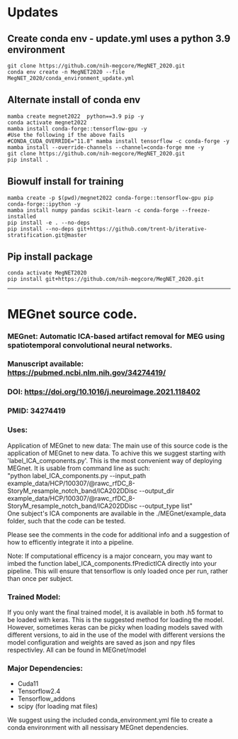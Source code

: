 # Updates
## Create conda env  - update.yml uses a python 3.9 environment
```
git clone https://github.com/nih-megcore/MegNET_2020.git
conda env create -n MegNET2020 --file MegNET_2020/conda_environment_update.yml
```
## Alternate install of conda env
```
mamba create megnet2022  python==3.9 pip -y
conda activate megnet2022
mamba install conda-forge::tensorflow-gpu -y
#Use the following if the above fails
#CONDA_CUDA_OVERRIDE="11.8" mamba install tensorflow -c conda-forge -y
mamba install --override-channels --channel=conda-forge mne -y
git clone https://github.com/nih-megcore/MegNET_2020.git
pip install .
```
## Biowulf install for training
```
mamba create -p $(pwd)/megnet2022 conda-forge::tensorflow-gpu pip conda-forge::ipython -y 
mamba install numpy pandas scikit-learn -c conda-forge --freeze-installed
pip install -e . --no-deps
pip install --no-deps git+https://github.com/trent-b/iterative-stratification.git@master
```


## Pip install package
```
conda activate MegNET2020
pip install git+https://github.com/nih-megcore/MegNET_2020.git
```

______________________________________________________________


# MEGnet source code.
### MEGnet: Automatic ICA-based artifact removal for MEG using spatiotemporal convolutional neural networks. 

### Manuscript available: https://pubmed.ncbi.nlm.nih.gov/34274419/
### DOI: https://doi.org/10.1016/j.neuroimage.2021.118402
### PMID: 34274419

### Uses:
Application of MEGnet to new data:
The main use of this source code is the application of MEGnet to new data. To achive this we suggest starting with 'label_ICA_components.py'. 
This is the most convenient way of deploying MEGnet. It is usable from command line as such: <br>"python label_ICA_components.py --input_path example_data/HCP/100307/@rawc_rfDC_8-StoryM_resample_notch_band/ICA202DDisc --output_dir example_data/HCP/100307/@rawc_rfDC_8-StoryM_resample_notch_band/ICA202DDisc --output_type list"
<br>One subject's ICA components are available in the ./MEGnet/example_data folder, such that the code can be tested.

Please see the comments in the code for additional info and a suggestion of how to efficently integrate it into a pipeline.

Note: If computational efficency is a major concearn, you may want to imbed the function label_ICA_components.fPredictICA directly into your pipeline. This will ensure that tensorflow is only loaded once per run, rather than once per subject.

### Trained Model:
If you only want the final trained model, it is available in both .h5 format to be loaded with keras. This is the suggested method for loading the model. However, sometimes keras can be picky when loading models saved with different versions, to aid in the use of the model with different versions the model configuration and weights are saved as json and npy files respectivley. All can be found in MEGnet/model

### Major Dependencies:
* Cuda11
* Tensorflow2.4
* Tensorflow_addons
* scipy (for loading mat files)

We suggest using the included conda_environment.yml file to create a conda environrment with all nessisary MEGnet dependencies.
